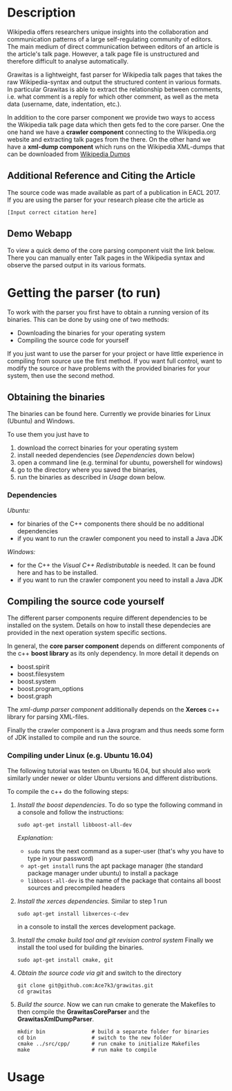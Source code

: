 # Description
Wikipedia offers researchers unique insights into the collaboration and communication patterns of a large self-regulating community of editors. The main medium of direct communication between editors of an article is the article's talk page. However, a talk page file is unstructured and therefore difficult to analyse automatically. 

Grawitas is a lightweight, fast parser for Wikipedia talk pages that takes the raw Wikipedia-syntax and output the structured content in various formats. In particular Grawitas is able to extract the relationship between comments, i.e. what comment is a reply for which other comment, as well as the meta data (username, date, indentation, etc.).

In addition to the core parser component we provide two ways to access the Wikipedia talk page data which then gets fed to the core parser. One the one hand we have a **crawler component** connecting to the Wikipedia.org website and extracting talk pages from the there. On the other hand we have a **xml-dump component** which runs on the Wikipedia XML-dumps that can be downloaded from [Wikipedia Dumps](https://en.wikipedia.org/wiki/Wikipedia:Database_download)

## Additional Reference and Citing the Article
The source code was made available as part of a publication in EACL 2017. If you are using the parser for your research please cite the article as

```[Input correct citation here]```

## Demo Webapp
To view a quick demo of the core parsing component visit the link below. There you can manually enter Talk pages in the Wikipedia syntax and observe the parsed output in its various formats.



# Getting the parser (to run)
To work with the parser you first have to obtain a running version of its binaries. This can be done by using one of two methods:

- Downloading the binaries for your operating system
- Compiling the source code for yourself

If you just want to use the parser for your project or have little experience in compiling from source use the first method. If you want full control, want to modify the source or have problems with the provided binaries for your system, then use the second method.

## Obtaining the binaries

The binaries can be found here. Currently we provide binaries for Linux (Ubuntu) and Windows.

To use them you just have to 

1. download the correct binaries for your operating system
2. install needed dependencies (see *Dependencies* down below)
2. open a command line (e.g. terminal for ubuntu, powershell for windows)
3. go to the directory where you saved the binaries,
4. run the binaries as described in *Usage* down below.

### Dependencies ###

*Ubuntu:*
* for binaries of the C++ components there should be no additional dependencies
* if you want to run the crawler component you need to install a Java JDK

*Windows:*
* for the C++ the *Visual C++ Redistributable* is needed. It can be found here and has to be installed.
* if you want to run the crawler component you need to install a Java JDK

## Compiling the source code yourself

The different parser components require different dependencies to be installed on the system. Details on how to install these dependecies are provided in the next operation system specific sections.

In general, the **core parser component** depends on different components of the c++ **boost library** as its only dependency. In more detail it depends on
- boost.spirit 
- boost.filesystem
- boost.system 
- boost.program_options
- boost.graph

The *xml-dump parser component* additionally depends on the **Xerces** c++ library for parsing XML-files.

Finally the crawler component is a Java program and thus needs some form of JDK installed to compile and run the source.

### Compiling under Linux (e.g. Ubuntu 16.04)
The following tutorial was testen on Ubuntu 16.04, but should also work similarly under newer or older Ubuntu versions and different distributions.

To compile the c++ do the following steps:

1. *Install the boost dependencies*. To do so type the following command in a console and follow the instructions:
	
	```
	sudo apt-get install libboost-all-dev
	```
	
	*Explanation:* 
	- ```sudo``` runs the next command as a super-user (that's why you have to type in your password)
	- ```apt-get install``` runs the apt package manager (the standard package manager under ubuntu) to install a package 
	- ```libboost-all-dev``` is the name of the package that contains all boost sources and precompiled headers

2. *Install the xerces dependencies.* Similar to step 1 run 

	```
	sudo apt-get install libxerces-c-dev
	```
	in a console to install the xerces development package.

3. *Install the cmake build tool and git revision control system* Finally we install the tool used for building the binaries.

	```
	sudo apt-get install cmake, git
	```

4. *Obtain the source code via git* and switch to the directory
	
	```
	git clone git@github.com:Ace7k3/grawitas.git
	cd grawitas
	```

5. *Build the source*. Now we can run cmake to generate the Makefiles to then compile the **GrawitasCoreParser** and the **GrawitasXmlDumpParser**.

	```
	mkdir bin 				# build a separate folder for binaries
	cd bin 					# switch to the new folder
	cmake ../src/cpp/ 		# run cmake to initialize Makefiles
	make 					# run make to compile 
	```

# Usage